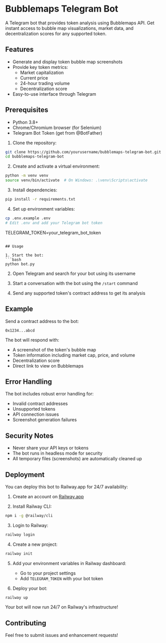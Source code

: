 # Bubblemaps Telegram Bot

A Telegram bot that provides token analysis using Bubblemaps API. Get instant access to bubble map visualizations, market data, and decentralization scores for any supported token.

## Features

- Generate and display token bubble map screenshots
- Provide key token metrics:
  - Market capitalization
  - Current price
  - 24-hour trading volume
  - Decentralization score
- Easy-to-use interface through Telegram

## Prerequisites

- Python 3.8+
- Chrome/Chromium browser (for Selenium)
- Telegram Bot Token (get from @BotFather)

1. Clone the repository:
```bash
git clone https://github.com/yourusername/bubblemaps-telegram-bot.git
cd bubblemaps-telegram-bot
```

2. Create and activate a virtual environment:
```bash
python -m venv venv
source venv/bin/activate  # On Windows: .\venv\Scripts\activate
```

3. Install dependencies:
```bash
pip install -r requirements.txt
```

4. Set up environment variables:
```bash
cp .env.example .env
# Edit .env and add your Telegram bot token
```
TELEGRAM_TOKEN=your_telegram_bot_token
```

## Usage

1. Start the bot:
```bash
python bot.py
```

2. Open Telegram and search for your bot using its username

3. Start a conversation with the bot using the `/start` command

4. Send any supported token's contract address to get its analysis

## Example

Send a contract address to the bot:
```
0x1234...abcd
```

The bot will respond with:
- A screenshot of the token's bubble map
- Token information including market cap, price, and volume
- Decentralization score
- Direct link to view on Bubblemaps

## Error Handling

The bot includes robust error handling for:
- Invalid contract addresses
- Unsupported tokens
- API connection issues
- Screenshot generation failures

## Security Notes

- Never share your API keys or tokens
- The bot runs in headless mode for security
- All temporary files (screenshots) are automatically cleaned up

## Deployment

You can deploy this bot to Railway.app for 24/7 availability:

1. Create an account on [Railway.app](https://railway.app)

2. Install Railway CLI:
```bash
npm i -g @railway/cli
```

3. Login to Railway:
```bash
railway login
```

4. Create a new project:
```bash
railway init
```

5. Add your environment variables in Railway dashboard:
   - Go to your project settings
   - Add `TELEGRAM_TOKEN` with your bot token

6. Deploy your bot:
```bash
railway up
```

Your bot will now run 24/7 on Railway's infrastructure!

## Contributing

Feel free to submit issues and enhancement requests!
